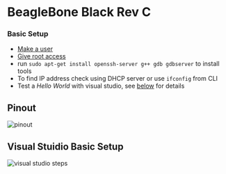 # BeagleBone Black Rev C

### Basic Setup
- [Make a user](https://www.digitalocean.com/community/tutorials/initial-server-setup-with-ubuntu-16-04#step-two-—-create-a-new-user)
- [Give root access](https://www.digitalocean.com/community/tutorials/initial-server-setup-with-ubuntu-16-04#step-three-—-root-privileges)
- run `sudo apt-get install openssh-server g++ gdb gdbserver` to install tools
- To find IP address check using DHCP server or use `ifconfig` from CLI
- Test a *Hello World* with visual studio, see [below](Visual-Stuidio-Basic-Setup) for details

## Pinout
![pinout](http://beagleboard.org/static/images/cape-headers.png)

## Visual Stuidio Basic Setup
![visual studio steps](https://msdnshared.blob.core.windows.net/media/2016/03/LinuxFirstProject.gif)
